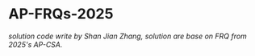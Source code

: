 # AP-FRQs-2025
*solution code write by Shan Jian Zhang, solution are base on FRQ from 2025's AP-CSA.*
